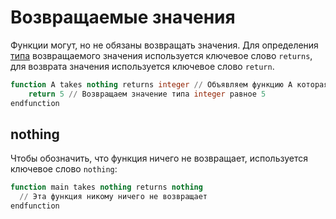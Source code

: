 # Возвращаемые значения

Функции могут, но не обязаны возвращать значения. Для определения [типа](data-types.md) возвращаемого значения
используется ключевое
слово `returns`, для возврата значения используется ключевое слово `return`.

```sql
function A takes nothing returns integer // Объявляем функцию A которая возвращает значение типа integer
    return 5 // Возвращаем значение типа integer равное 5
endfunction
```

## nothing

Чтобы обозначить, что функция ничего не возвращает, используется ключевое слово `nothing`:

```sql
function main takes nothing returns nothing
  // Эта функция никому ничего не возвращает
endfunction
```
